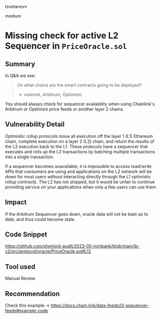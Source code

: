 tsvetanovv

medium

# Missing check for active L2 Sequencer in `PriceOracle.sol`

## Summary

In Q&A we see:

>On what chains are the smart contracts going to be deployed?
>
>  - mainnet, Arbitrum, Optimism

You should always check for sequencer availability when using Chainlink's Arbitrum or Optimism price feeds or another layer 2 chains. 

## Vulnerability Detail

Optimistic rollup protocols move all execution off the layer 1 (L1) Ethereum chain, complete execution on a layer 2 (L2) chain, and return the results of the L2 execution back to the L1. These protocols have a sequencer that executes and rolls up the L2 transactions by batching multiple transactions into a single transaction.

If a sequencer becomes unavailable, it is impossible to access read/write APIs that consumers are using and applications on the L2 network will be down for most users without interacting directly through the L1 optimistic rollup contracts. The L2 has not stopped, but it would be unfair to continue providing service on your applications when only a few users can use them.

## Impact

If the Arbitrum Sequencer goes down, oracle data will not be kept up to date, and thus could become stale.

## Code Snippet

https://github.com/sherlock-audit/2023-05-ironbank/blob/main/ib-v2/src/protocol/oracle/PriceOracle.sol#L12

## Tool used

Manual Review

## Recommendation

Check this example -> https://docs.chain.link/data-feeds/l2-sequencer-feeds#example-code